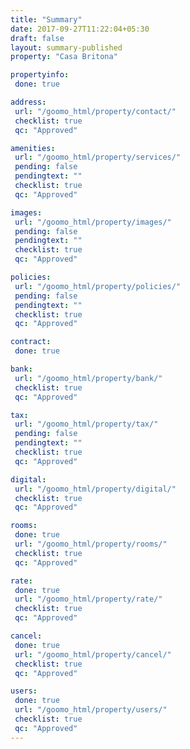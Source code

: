 ```yaml
---
title: "Summary"
date: 2017-09-27T11:22:04+05:30
draft: false
layout: summary-published
property: "Casa Britona"

propertyinfo:
 done: true

address:
 url: "/goomo_html/property/contact/"
 checklist: true
 qc: "Approved"

amenities:
 url: "/goomo_html/property/services/"
 pending: false
 pendingtext: ""
 checklist: true
 qc: "Approved"

images:
 url: "/goomo_html/property/images/"
 pending: false
 pendingtext: ""
 checklist: true
 qc: "Approved"

policies:
 url: "/goomo_html/property/policies/"
 pending: false
 pendingtext: ""
 checklist: true
 qc: "Approved"

contract:
 done: true

bank:
 url: "/goomo_html/property/bank/"
 checklist: true
 qc: "Approved"

tax:
 url: "/goomo_html/property/tax/"
 pending: false
 pendingtext: ""
 checklist: true
 qc: "Approved"

digital:
 url: "/goomo_html/property/digital/"
 checklist: true
 qc: "Approved"

rooms:
 done: true
 url: "/goomo_html/property/rooms/"
 checklist: true
 qc: "Approved"

rate:
 done: true
 url: "/goomo_html/property/rate/"
 checklist: true
 qc: "Approved"

cancel:
 done: true
 url: "/goomo_html/property/cancel/"
 checklist: true
 qc: "Approved"

users:
 done: true
 url: "/goomo_html/property/users/"
 checklist: true
 qc: "Approved"
---
```


